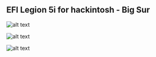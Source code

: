 ## EFI Legion 5i for hackintosh - Big Sur
![alt text](https://github.com/rdrgbaioco/Legion_5i_Hackintosh/blob/main/Images/bigsur.png?raw=true)

![alt text](https://github.com/rdrgbaioco/Legion_5i_Hackintosh/blob/main/Images/legion.png?raw=true)

![alt text](https://github.com/rdrgbaioco/Legion_5i_Hackintosh/blob/main/Images/screenshot-bluetooth.png?raw=true)
